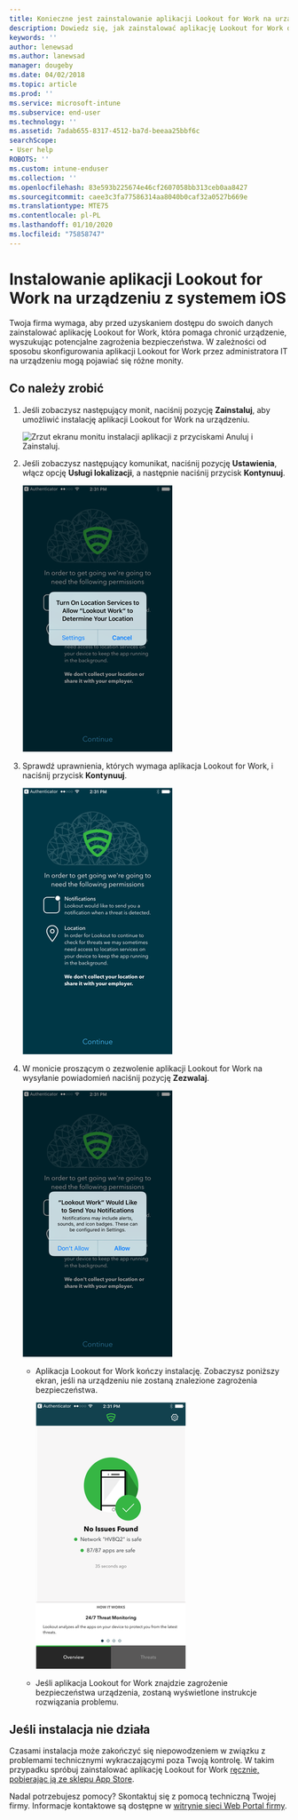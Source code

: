 ```yaml
---
title: Konieczne jest zainstalowanie aplikacji Lookout for Work na urządzeniu z systemem iOS | Microsoft Docs
description: Dowiedz się, jak zainstalować aplikację Lookout for Work dla systemu iOS.
keywords: ''
author: lenewsad
ms.author: lanewsad
manager: dougeby
ms.date: 04/02/2018
ms.topic: article
ms.prod: ''
ms.service: microsoft-intune
ms.subservice: end-user
ms.technology: ''
ms.assetid: 7adab655-8317-4512-ba7d-beeaa25bbf6c
searchScope:
- User help
ROBOTS: ''
ms.custom: intune-enduser
ms.collection: ''
ms.openlocfilehash: 83e593b225674e46cf2607058bb313ceb0aa8427
ms.sourcegitcommit: caee3c3fa77586314aa8040b0caf32a0527b669e
ms.translationtype: MTE75
ms.contentlocale: pl-PL
ms.lasthandoff: 01/10/2020
ms.locfileid: "75858747"
---
```

# <a name="install-lookout-for-work-on-your-ios-device"></a>Instalowanie aplikacji Lookout for Work na urządzeniu z systemem iOS


Twoja firma wymaga, aby przed uzyskaniem dostępu do swoich danych zainstalować aplikację Lookout for Work, która pomaga chronić urządzenie, wyszukując potencjalne zagrożenia bezpieczeństwa. W zależności od sposobu skonfigurowania aplikacji Lookout for Work przez administratora IT na urządzeniu mogą pojawiać się różne monity.


## <a name="what-you-need-to-do"></a>Co należy zrobić

1. Jeśli zobaczysz następujący monit, naciśnij pozycję **Zainstaluj**, aby umożliwić instalację aplikacji Lookout for Work na urządzeniu.

      ![Zrzut ekranu monitu instalacji aplikacji z przyciskami Anuluj i Zainstaluj.](/intune-user-help/media/ios-mts-install-app-request-after-1804.png)

2. Jeśli zobaczysz następujący komunikat, naciśnij pozycję **Ustawienia**, włącz opcję **Usługi lokalizacji**, a następnie naciśnij przycisk **Kontynuuj**.

      ![Naciśnij pozycję Ustawienia, a następnie opcję Usługi lokalizacji](./media/ios-lfw-allow-location-services.png)

3. Sprawdź uprawnienia, których wymaga aplikacja Lookout for Work, i naciśnij przycisk **Kontynuuj**.

      ![Masz teraz połączenie z aplikacją Lookout for Work](./media/ios-lfw-permissions-lookout-needs.png)

4. W monicie proszącym o zezwolenie aplikacji Lookout for Work na wysyłanie powiadomień naciśnij pozycję **Zezwalaj**.

     ![Naciśnij pozycję Ustawienia, a następnie opcję Usługi lokalizacji](./media/ios-lfw-allow-notifications.png)

   * Aplikacja Lookout for Work kończy instalację. Zobaczysz poniższy ekran, jeśli na urządzeniu nie zostaną znalezione zagrożenia bezpieczeństwa.

     ![Aplikacja Lookout for Work nie znalazła żadnych zagrożeń bezpieczeństwa](./media/ios-lfw-no-threats-found.png)

   * Jeśli aplikacja Lookout for Work znajdzie zagrożenie bezpieczeństwa urządzenia, zostaną wyświetlone instrukcje rozwiązania problemu.

## <a name="if-the-installation-doesnt-work"></a>Jeśli instalacja nie działa

Czasami instalacja może zakończyć się niepowodzeniem w związku z problemami technicznymi wykraczającymi poza Twoją kontrolę. W takim przypadku spróbuj zainstalować aplikację Lookout for Work [ręcznie, pobierając ją ze sklepu App Store](https://itunes.apple.com/app/lookout-for-work/id997193468).

Nadal potrzebujesz pomocy? Skontaktuj się z pomocą techniczną Twojej firmy. Informacje kontaktowe są dostępne w [witrynie sieci Web Portal firmy](https://go.microsoft.com/fwlink/?linkid=2010980).

